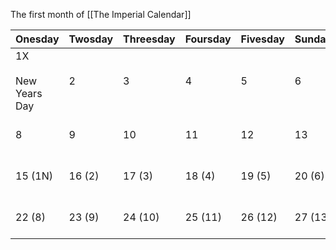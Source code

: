 
The first month of [[The Imperial Calendar]]


| **Onesday**             | **Twosday** | **Threesday** | **Foursday** | **Fivesday** | **Sunday** | **Moonday**      |
| ----------------------- | ----------- | ------------- | ------------ | ------------ | ---------- | ---------------- |
| 1X<br><br>New Years Day | 2           | 3             | 4            | 5            | 6          | 7<br><br>◐       |
| 8                       | 9           | 10            | 11           | 12           | 13         | 14<br><br>⬤      |
| 15 (1N)                 | 16 (2)      | 17 (3)        | 18 (4)       | 19 (5)       | 20 (6)     | 21 (7)<br><br>◑  |
| 22 (8)                  | 23 (9)      | 24 (10)       | 25 (11)      | 26 (12)      | 27 (13)    | 28 (14)<br><br>○ |



